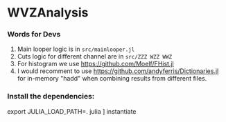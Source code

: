 # WVZAnalysis

### Words for Devs
1. Main looper logic is in `src/mainlooper.jl`
2. Cuts logic for different channel are in `src/ZZZ WZZ WWZ`
3. For histogram we use https://github.com/Moelf/FHist.jl
4. I would recomment to use https://github.com/andyferris/Dictionaries.jl for in-memory "hadd" when combining results from different files.

### Install the dependencies:

export JULIA_LOAD_PATH=.
julia
] instantiate
